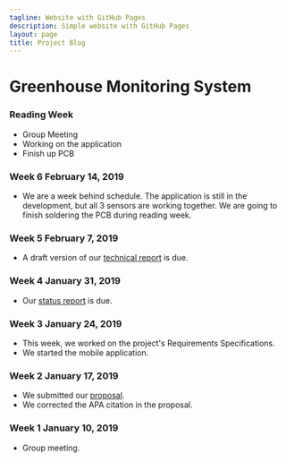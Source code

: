 ```yaml
---
tagline: Website with GitHub Pages
description: Simple website with GitHub Pages
layout: page
title: Project Blog
---
```


# Greenhouse Monitoring System

### Reading Week
* Group Meeting
* Working on the application
* Finish up PCB

### Week 6 February 14, 2019
* We are a week behind schedule. The application is still in the development, but all 3 sensors are working together. We are going to finish soldering the PCB during reading week.

### Week 5 February 7, 2019
* A draft version of our [technical report](https://github.com/PrincessHernandez/GreenhouseMonitoringSystem/blob/master/documentation/Project%20SRS%20draft%20(Week%205)/Project%20SRS%20(draft).docx) is due.

### Week 4 January 31, 2019
* Our [status report](https://github.com/PrincessHernandez/GreenhouseMonitoringSystem/blob/master/documentation/Status%20Update%20(Week%204)/Project%20Status%20E-mail.pdf) is due.

### Week 3 January 24, 2019
* This week, we worked on the project's Requirements Specifications.
* We started the mobile application.

### Week 2 January 17, 2019
* We submitted our [proposal](https://github.com/PrincessHernandez/GreenhouseMonitoringSystem/blob/master/documentation/Proposal/ProjectProposalGreenhouseRev03.pdf).
* We corrected the APA citation in the proposal.

### Week 1 January 10, 2019
* Group meeting.
